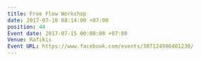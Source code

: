 ```yaml
---
title: Free Flow Workshop
date: 2017-07-10 08:14:00 +07:00
position: 44
Event date: 2017-07-15 00:00:00 +07:00
Venue: Rafikis
Event URL: https://www.facebook.com/events/307124986401230/
---
```


